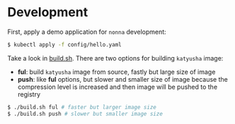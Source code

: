 # Development

First, apply a demo application for `nonna` development:

```bash
$ kubectl apply -f config/hello.yaml
```

Take a look in [build.sh](./build.sh). There are two options for building `katyusha` image:
+ **ful**: build `katyusha` image from source, fastly but large size of image
+ **push**: like **ful** options, but slower and smaller size of image because the compression level is increased and then image will be pushed to the registry

```bash
$ ./build.sh ful # faster but larger image size
$ ./build.sh push # slower but smaller image size
```